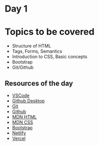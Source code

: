 # Day 1

# Topics to be covered

- Structure of HTML
- Tags, Forms, Semantics
- Introduction to CSS, Basic concepts
- Bootstrap
- Git/Github

## Resources of the day

- [VSCode](https://code.visualstudio.com/download)
- [Github Desktop](https://desktop.github.com/)
- [Git](https://git-scm.com/downloads)
- [Github](https://github.com/)
- [MDN HTML](https://developer.mozilla.org/en-US/docs/Web/HTML)
- [MDN CSS](https://developer.mozilla.org/en-US/docs/Web/CSS)
- [Bootstrap](https://getbootstrap.com/)
- [Netlify](https://www.netlify.com/)
- [Vercel](https://vercel.com/)


